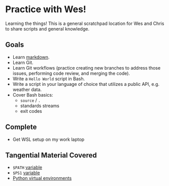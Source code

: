 # Practice with Wes!

Learning the things! This is a general scratchpad location for Wes and Chris to share scripts and general knowledge.

## Goals

* Learn [markdown](https://www.markdownguide.org/basic-syntax/).
* Learn Git.
* Learn Git workflows (practice creating new branches to address those issues, performing code review, and merging the code).
* Write a `Hello World` script in Bash.
* Write a script in your language of choice that utilizes a public API, e.g. weather data.
* Cover Bash basics:
  *  `source` / `.`
  * standards streams
  * exit codes

## Complete
* Get WSL setup on my work laptop

## Tangential Material Covered

* `$PATH` [variable](https://en.wikipedia.org/wiki/PATH_(variable))
* `$PS1` [variable](https://linuxconfig.org/bash-prompt-basics)
* [Python virtual environments](https://www.section.io/engineering-education/introduction-to-virtual-environments-and-dependency-managers/)
